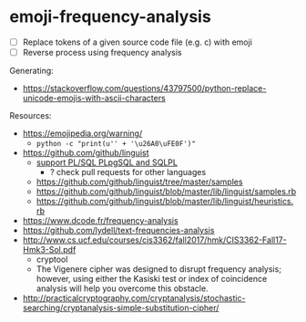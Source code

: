 # emoji-frequency-analysis

- [ ] Replace tokens of a given source code file (e.g. c) with emoji
- [ ] Reverse process using frequency analysis

Generating:

- https://stackoverflow.com/questions/43797500/python-replace-unicode-emojis-with-ascii-characters

Resources:

- https://emojipedia.org/warning/
   - `python -c "print(u'' + '\u26A0\uFE0F')"` 
- https://github.com/github/linguist
    - [support PL/SQL PLpgSQL and SQLPL](https://github.com/github/linguist/pull/2175/files)
        - ? check pull requests for other languages
    - https://github.com/github/linguist/tree/master/samples
    - https://github.com/github/linguist/blob/master/lib/linguist/samples.rb
    - https://github.com/github/linguist/blob/master/lib/linguist/heuristics.rb
- https://www.dcode.fr/frequency-analysis
- https://github.com/lydell/text-frequencies-analysis
- http://www.cs.ucf.edu/courses/cis3362/fall2017/hmk/CIS3362-Fall17-Hmk3-Sol.pdf
    - cryptool
    - The Vigenere cipher was designed to disrupt frequency analysis; however, using either the Kasiski test or index of coincidence analysis will help you overcome this obstacle.
- http://practicalcryptography.com/cryptanalysis/stochastic-searching/cryptanalysis-simple-substitution-cipher/
